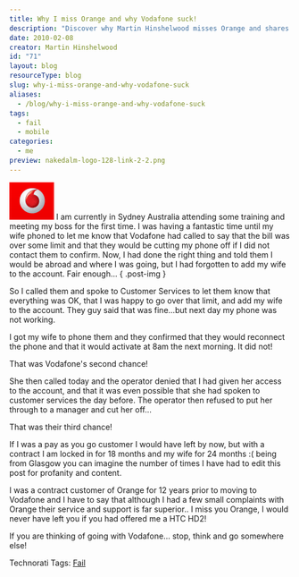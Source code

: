 ```yaml
---
title: Why I miss Orange and why Vodafone suck!
description: "Discover why Martin Hinshelwood misses Orange and shares his frustrating experience with Vodafone's customer service. A must-read for mobile users!"
date: 2010-02-08
creator: Martin Hinshelwood
id: "71"
layout: blog
resourceType: blog
slug: why-i-miss-orange-and-why-vodafone-suck
aliases:
  - /blog/why-i-miss-orange-and-why-vodafone-suck
tags:
  - fail
  - mobile
categories:
  - me
preview: nakedalm-logo-128-link-2-2.png
---
```


<rant>

![logo](images/d7b5cd926c08_137EA-logo_-1-1.gif) I am currently in Sydney Australia attending some training and meeting my boss for the first time. I was having a fantastic time until my wife phoned to let me know that Vodafone had called to say that the bill was over some limit and that they would be cutting my phone off if I did not contact them to confirm. Now, I had done the right thing and told them I would be abroad and where I was going, but I had forgotten to add my wife to the account. Fair enough…
{ .post-img }

So I called them and spoke to Customer Services to let them know that everything was OK, that I was happy to go over that limit, and add my wife to the account. They guy said that was fine…but next day my phone was not working.

I got my wife to phone them and they confirmed that they would reconnect the phone and that it would activate at 8am the next morning. It did not!

That was Vodafone's second chance!

She then called today and the operator denied that I had given her access to the account, and that it was even possible that she had spoken to customer services the day before. The operator then refused to put her through to a manager and cut her off…

That was their third chance!

If I was a pay as you go customer I would have left by now, but with a contract I am locked in for 18 months and my wife for 24 months :( being from Glasgow you can imagine the number of times I have had to edit this post for profanity and content.

I was a contract customer of Orange for 12 years prior to moving to Vodafone and I have to say that although I had a few small complaints with Orange their service and support is far superior.. I miss you Orange, I would never have left you if you had offered me a HTC HD2!

If you are thinking of going with Vodafone… stop, think and go somewhere else!

</rant>

Technorati Tags: [Fail](http://technorati.com/tags/Fail)

